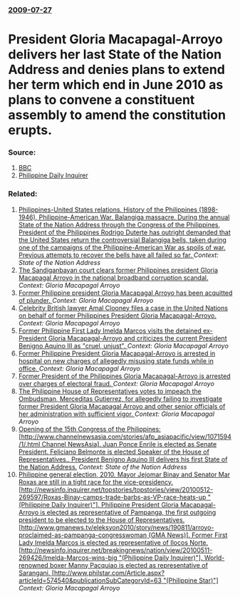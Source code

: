 ### [2009-07-27](/news/2009/07/27/index.md)

#  President Gloria Macapagal-Arroyo delivers her last State of the Nation Address and denies plans to extend her term which end in June 2010 as plans to convene a constituent assembly to amend the constitution erupts. 




### Source:

1. [BBC](http://news.bbc.co.uk/2/hi/asia-pacific/8170807.stm)
2. [Philippine Daily Inquirer](http://sona.inquirer.net/view.php?db=1&article=20090728-217574)

### Related:

1. [Philippines-United States relations. History of the Philippines (1898-1946), Philippine-American War. Balangiga massacre. During the annual State of the Nation Address through the Congress of the Philippines, President of the Philippines Rodrigo Duterte has outright demanded that the United States return the controversial Balangiga bells, taken during one of the campaigns of the Philippine-American War as spoils of war. Previous attempts to recover the bells have all failed so far. ](/news/2017/07/24/philippines-united-states-relations-history-of-the-philippines-1898-1946-philippine-american-war-balangiga-massacre-during-the-a.md) _Context: State of the Nation Address_
2. [The Sandiganbayan court clears former Philippines president Gloria Macapagal Arroyo in the national broadband corruption scandal. ](/news/2016/09/17/the-sandiganbayan-court-clears-former-philippines-president-gloria-macapagal-arroyo-in-the-national-broadband-corruption-scandal.md) _Context: Gloria Macapagal Arroyo_
3. [Former Philippine president Gloria Macapagal Arroyo has been acquitted of plunder. ](/news/2016/07/19/former-philippine-president-gloria-macapagal-arroyo-has-been-acquitted-of-plunder.md) _Context: Gloria Macapagal Arroyo_
4. [Celebrity British lawyer Amal Clooney files a case in the United Nations on behalf of former Philippines President Gloria Macapagal-Arroyo. ](/news/2015/03/9/celebrity-british-lawyer-amal-clooney-files-a-case-in-the-united-nations-on-behalf-of-former-philippines-president-gloria-macapagal-arroyo.md) _Context: Gloria Macapagal Arroyo_
5. [Former Philippine First Lady Imelda Marcos visits the detained ex-President Gloria Macapagal-Arroyo and criticizes the current President Benigno Aquino III as "cruel, unjust". ](/news/2014/01/23/former-philippine-first-lady-imelda-marcos-visits-the-detained-ex-president-gloria-macapagal-arroyo-and-criticizes-the-current-president-ben.md) _Context: Gloria Macapagal Arroyo_
6. [Former Philippine President Gloria Macapagal-Arroyo is arrested in hospital on new charges of allegedly misusing state funds while in office. ](/news/2012/10/4/former-philippine-president-gloria-macapagal-arroyo-is-arrested-in-hospital-on-new-charges-of-allegedly-misusing-state-funds-while-in-office.md) _Context: Gloria Macapagal Arroyo_
7. [Former President of the Philippines Gloria Macapagal-Arroyo is arrested over charges of electoral fraud. ](/news/2011/11/18/former-president-of-the-philippines-gloria-macapagal-arroyo-is-arrested-over-charges-of-electoral-fraud.md) _Context: Gloria Macapagal Arroyo_
8. [The Philippine House of Representatives votes to impeach the Ombudsman, Merceditas Gutierrez, for allegedly failing to investigate former President Gloria Macapagal Arroyo and other senior officials of her administration with sufficient vigor. ](/news/2011/03/22/the-philippine-house-of-representatives-votes-to-impeach-the-ombudsman-merceditas-gutierrez-for-allegedly-failing-to-investigate-former-pr.md) _Context: Gloria Macapagal Arroyo_
9. [Opening of the 15th Congress of the Philippines: [http://www.channelnewsasia.com/stories/afp_asiapacific/view/1071594/1/.html Channel NewsAsia]. Juan Ponce Enrile is elected as Senate President. Feliciano Belmonte is elected Speaker of the House of Representatives.. President Benigno Aquino III delivers his first State of the Nation Address.](/news/2010/07/26/opening-of-the-15th-congress-of-the-philippines-http-www-channelnewsasia-com-stories-afp_asiapacific-view-1071594-1-html-channel-newsas.md) _Context: State of the Nation Address_
10. [Philippine general election, 2010. Mayor Jejomar Binay and Senator Mar Roxas are still in a tight race for the vice-presidency. [http://newsinfo.inquirer.net/topstories/topstories/view/20100512-269597/Roxas-Binay-camps-trade-barbs-as-VP-race-heats-up "(Philippine Daily Inquirer)"]. Philippine President Gloria Macapagal-Arroyo is elected as representative of Pampanga, the first outgoing president to be elected to the House of Representatives. [http://www.gmanews.tv/eleksyon2010/story/news/190811/arroyo-proclaimed-as-pampanga-congresswoman (GMA News)]. Former First Lady Imelda Marcos is elected as representative of Ilocos Norte. [http://newsinfo.inquirer.net/breakingnews/nation/view/20100511-269426/Imelda-Marcos-wins-big "(Philippine Daily Inquirer)"]. World-renowned boxer Manny Pacquiao is elected as representative of Sarangani. [http://www.philstar.com/Article.aspx?articleId=574540&publicationSubCategoryId=63 "(Philippine Star)"]](/news/2010/05/12/philippine-general-election-2010-mayor-jejomar-binay-and-senator-mar-roxas-are-still-in-a-tight-race-for-the-vice-presidency-http-news.md) _Context: Gloria Macapagal Arroyo_
